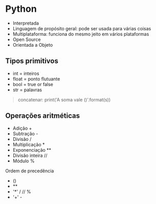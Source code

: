 # Python

- Interpretada
- Linguagem de propósito geral: pode ser usada para várias coisas
- Multiplataforma: funciona do mesmo jeito em vários plataformas
- Open Source
- Orientada a Objeto

## Tipos primitivos 

- int = inteiros
- float = ponto flutuante
- bool = true or false
- str = palavras

> concatenar: print('A soma vale ()'.format(s))

## Operações aritméticas

- Adição +
- Subtração -
- Divisão /
- Multiplicação *
- Exponenciação **
- Divisão inteira //
- Módulo %

Ordem de precedência
- ()
- **
- '*' / // %
- '+' - 



